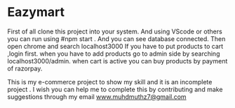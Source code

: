 # Eazymart

First of all clone this project into your system.
And using VScode or others you can run using #npm start .
And  you can see database connected.
Then open chrome and search localhost3000
If you have to put products to cart ,login first.
when you have to add products go to admin side by searching localhost3000/admin.
when cart is active you can buy products by payment of razorpay.

This is my e-commerce project to show my skill and it is an incomplete project . I wish you can help me to complete this by contributing and make suggestions through my email www.muhdmuthz7@gmail.com
